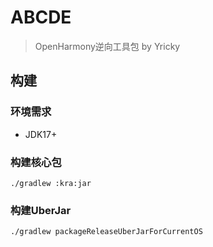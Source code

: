 # ABCDE
> OpenHarmony逆向工具包 by Yricky

## 构建
### 环境需求
- JDK17+
### 构建核心包
```shell
./gradlew :kra:jar
```
### 构建UberJar
```shell
./gradlew packageReleaseUberJarForCurrentOS
```